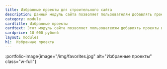 ```yaml
---
title: Избранные проекты для строительного сайта
description: Данный модуль сайта позволяет пользователям добавлять проекты в свой список избранных. После добавления проектов, пользователь может перейти на специальную страницу, где все выбранные им проекты будут собраны вместе для удобного просмотра.
category: module
cardtitle: Избранные проекты
cardtext: Этот модуль сайта позволяет пользователям добавлять проекты в свой список избранных. После добавления проектов, пользователь может перейти на специальную страницу, где все выбранные им проекты будут собраны вместе для удобного просмотра.
cardprice: 10 000 рублей
layout: modules
h1:  Избранные проекты
---
```




:portfolio-image{image="/img/favorites.jpg" alt="Избранные проекты" class="w-full"}
